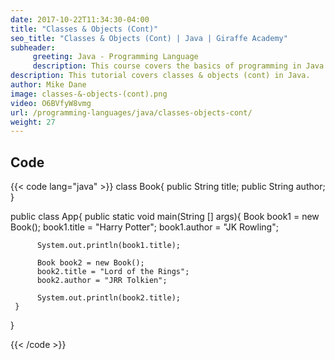 ```yaml
---
date: 2017-10-22T11:34:30-04:00
title: "Classes & Objects (Cont)"
seo_title: "Classes & Objects (Cont) | Java | Giraffe Academy"
subheader:
     greeting: Java - Programming Language
     description: This course covers the basics of programming in Java. Work your way through the videos and we'll teach you everything you need to know to start your programming journey!
description: This tutorial covers classes & objects (cont) in Java.
author: Mike Dane
image: classes-&-objects-(cont).png
video: O6BVfyW8vmg
url: /programming-languages/java/classes-objects-cont/
weight: 27
---
```


## Code

{{< code lang="java" >}}
class Book{
     public String title;
     public String author;
}

public class App{
     public static void main(String [] args){
          Book book1 = new Book();
          book1.title = "Harry Potter";
          book1.author = "JK Rowling";

          System.out.println(book1.title);

          Book book2 = new Book();
          book2.title = "Lord of the Rings";
          book2.author = "JRR Tolkien";

          System.out.println(book2.title);
     }
}

{{< /code >}}